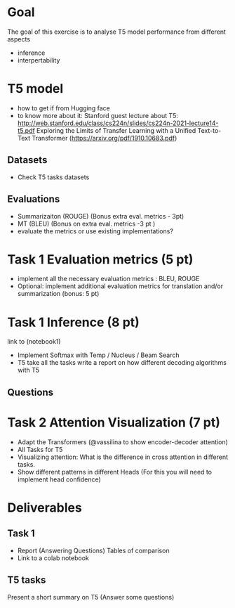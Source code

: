 # Goal
The goal of this exercise is to analyse T5 model performance from different aspects
 - inference
 - interpertability

# T5 model
 - how to get if from Hugging face
 - to know more about it: 
 Stanford guest lecture about T5: http://web.stanford.edu/class/cs224n/slides/cs224n-2021-lecture14-t5.pdf
 Exploring the Limits of Transfer Learning with a Unified Text-to-Text Transformer (https://arxiv.org/pdf/1910.10683.pdf)

## Datasets
- Check T5 tasks datasets

## Evaluations
- Summarizaiton (ROUGE) (Bonus extra eval. metrics - 3pt) 
- MT (BLEU) (Bonus on extra eval. metrics -3 pt )
- evaluate the metrics or use existing implementations?
 
# Task 1 Evaluation metrics (5 pt)
 - implement all the necessary evaluation metrics : BLEU, ROUGE
 - Optional: implement additional evaluation metrics for translation and/or summarization (bonus: 5 pt)
 
# Task 1 Inference (8 pt)
link to (notebook1)
- Implement Softmax with Temp / Nucleus / Beam Search
- T5 take all the tasks write a report on how different decoding algorithms with T5
 
## Questions

# Task 2 Attention Visualization (7 pt) 
- Adapt the Transformers (@vassilina to show encoder-decoder attention)
- All Tasks for T5
- Visualizing attention: What is the difference in cross attention in different tasks. 
- Show different patterns in different Heads (For this you will need to implement head confidence) 


# Deliverables


## Task 1 
- Report (Answering Questions) Tables of comparison 
- Link to a colab notebook


## T5 tasks 
Present a short summary on T5  (Answer some questions)
